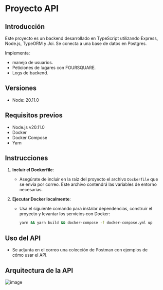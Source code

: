 # Proyecto API

## Introducción

Este proyecto es un backend desarrollado en TypeScript utilizando Express, Node.js, TypeORM y Joi. Se conecta a una base de datos en Postgres.

Implementa:
- manejo de usuarios.
- Peticiones de lugares con FOURSQUARE.
- Logs de backend.

## Versiones

- Node: 20.11.0

## Requisitos previos

- Node.js v20.11.0
- Docker
- Docker Compose
- Yarn

## Instrucciones

1. **Incluir el Dockerfile**:
   - Asegúrate de incluir en la raíz del proyecto el archivo `Dockerfile` que se envía por correo. Este archivo contendrá las variables de entorno necesarias.

2. **Ejecutar Docker localmente**:
   - Usa el siguiente comando para instalar dependencias, construir el proyecto y levantar los servicios con Docker:
     ```sh
     yarn && yarn build && docker-compose -f docker-compose.yml up
     ```
     
## Uso del API

- Se adjunta en el correo una colección de Postman con ejemplos de cómo usar el API.

## Arquitectura de la API

![image](https://github.com/JholmanDanielReinaToledo/tybaTest/assets/84155110/ce829b5a-b44a-400f-9dfc-60073e680558)



